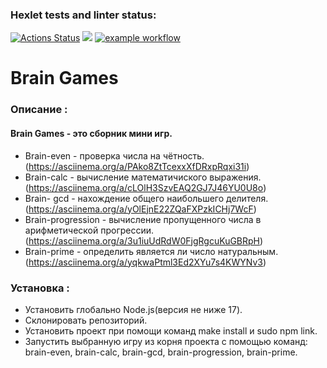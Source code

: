 
### Hexlet tests and linter status:
[![Actions Status](https://github.com/manOpposite/frontend-project-lvl1/workflows/hexlet-check/badge.svg)](https://github.com/manOpposite/frontend-project-lvl1/actions)
<a href="https://codeclimate.com/github/codeclimate/codeclimate/maintainability"><img src="https://api.codeclimate.com/v1/badges/a99a88d28ad37a79dbf6/maintainability" /></a>
[![example workflow](https://github.com/manOpposite/frontend-project-lvl1/actions/workflows/action.yml/badge.svg)](https://github.com/manOpposite/frontend-project-lvl1/actions)

# Brain Games

### Описание :
#### Brain Games - это сборник мини игр.
* Brain-even - проверка числа на чётность. (https://asciinema.org/a/PAko8ZtTcexxXfDRxpRqxi31i)
* Brain-calc - вычисление математичиского выражения. (https://asciinema.org/a/cLOlH3SzvEAQ2GJ7J46YU0U8o)
* Brain- gcd - нахождение общего наибольшего делителя. (https://asciinema.org/a/yOlEjnE22ZQaFXPzkICHj7WcF)
* Brain-progression - вычисление пропущенного числа в арифметической прогрессии. (https://asciinema.org/a/3u1iuUdRdW0FjgRgcuKuGBRpH)
* Brain-prime - определить является ли число натуральным. (https://asciinema.org/a/yqkwaPtml3Ed2XYu7s4KWYNv3)

### Установка :
* Установить глобально Node.js(версия не ниже 17).
* Склонировать репозиторий.
* Установить проект при помощи команд make install и sudo npm link.
* Запустить выбранную игру из корня проекта с помощью команд: brain-even, brain-calc, brain-gcd, brain-progression, brain-prime.